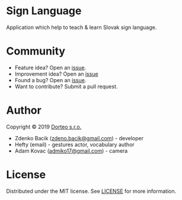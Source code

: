 # Sign Language
Application which help to teach & learn Slovak sign language.

# Community
- Feature idea? Open an [issue](https://github.com/misevcik/signLanguage/labels/Feature).
- Improvement idea? Open an [issue](https://github.com/misevcik/signLanguage/labels/Improvement)
- Found a bug? Open an [issue](https://github.com/misevcik/signLanguage/labels/bug).
- Want to contribute? Submit a pull request.


# Author
Copyright © 2019 [Dorteo s.r.o.](www.dorteo.sk)

- Zdenko Bacik (zdeno.bacik@gmail.com) - developer
- Hefty (email) - gestures actor, vocabulary author
- Adam Kovac (admiko17@gmail.com) - camera

# License
Distributed under the MIT license. See [LICENSE](https://github.com/misevcik/signLanguage/blob/master/LICENSE) for more information.

